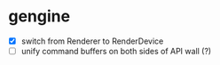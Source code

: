 # gengine

- [x] switch from Renderer to RenderDevice
- [ ] unify command buffers on both sides of API wall (?)